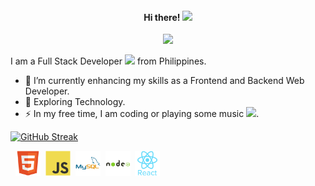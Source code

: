 <div id="header" align="center">
 <h4>
  Hi there!
  <img src="https://media.giphy.com/media/hvRJCLFzcasrR4ia7z/giphy.gif" width="20px"/>
</h4>

![](https://komarev.com/ghpvc/?username=maenerosa&style=flat-square)


</div>

I am a Full Stack Developer <img src="https://media.giphy.com/media/gkR94v1ok56OAkg8o1/giphy.gif" width="20"> from Philippines.
- :telescope: I’m currently enhancing my skills as a Frontend and Backend Web Developer.
- :seedling: Exploring Technology.
- :zap: In my free time, I am coding or playing some music <img src="https://media.giphy.com/media/jGJqX1DjrRpt6WdSqb/giphy.gif" width="20">.

[![GitHub Streak](http://github-readme-streak-stats.herokuapp.com?user=maenerosa&theme=dark&border_radius=2&date_format=M%20j%5B%2C%20Y%5D&dates=EBEBEB)](https://git.io/streak-stats)



<div align="center>
  <img src="https://github.com/devicons/devicon/blob/master/icons/css3/css3-plain-wordmark.svg"  title="CSS3" alt="CSS" width="40" height="40"/>&nbsp;
  <img src="https://github.com/devicons/devicon/blob/master/icons/html5/html5-original.svg" title="HTML5" alt="HTML" width="40" height="40"/>&nbsp;
  <img src="https://github.com/devicons/devicon/blob/master/icons/javascript/javascript-original.svg" title="JavaScript" alt="JavaScript" width="40" height="40"/>&nbsp;
  <img src="https://github.com/devicons/devicon/blob/master/icons/mysql/mysql-original-wordmark.svg" title="MySQL"  alt="MySQL" width="40" height="40"/>&nbsp;
  <img src="https://github.com/devicons/devicon/blob/master/icons/nodejs/nodejs-original-wordmark.svg" title="NodeJS" alt="NodeJS" width="40" height="40"/>&nbsp;
  <img src="https://github.com/devicons/devicon/blob/master/icons/react/react-original-wordmark.svg" title="React" alt="React" width="40" height="40"/>&nbsp;
</div>
